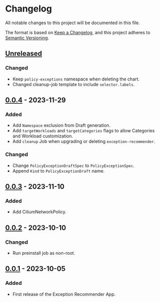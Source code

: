 # Changelog

All notable changes to this project will be documented in this file.

The format is based on [Keep a Changelog](https://keepachangelog.com/en/1.0.0/),
and this project adheres to [Semantic Versioning](https://semver.org/spec/v2.0.0.html).

## [Unreleased]

### Changed

- Keep `policy-exceptions` namespace when deleting the chart.
- Changed cleanup-job template to include `selector.labels`.

## [0.0.4] - 2023-11-29

### Added

- Add `Namespace` exclusion from Draft generation.
- Add `targetWorkloads` and `targetCategories` flags to allow Categories and Workload customization.
- Add `cleanup` Job when upgrading or deleting `exception-recommender`.

### Changed

- Change `PolicyExceptionDraftSpec` to `PolicyExceptionSpec`.
- Append `Kind` to `PolicyExceptionDraft` name.

## [0.0.3] - 2023-11-10

### Added

- Add CiliumNetworkPolicy.

## [0.0.2] - 2023-10-10

### Changed

- Run preinstall job as non-root.

## [0.0.1] - 2023-10-05

### Added

- First release of the Exception Recommender App.

[Unreleased]: https://github.com/giantswarm/exception-recommender/compare/v0.0.4...HEAD
[0.0.4]: https://github.com/giantswarm/exception-recommender/compare/v0.0.3...v0.0.4
[0.0.3]: https://github.com/giantswarm/exception-recommender/compare/v0.0.2...v0.0.3
[0.0.2]: https://github.com/giantswarm/exception-recommender/compare/v0.0.1...v0.0.2
[0.0.1]: https://github.com/giantswarm/exception-recommender/releases/tag/v0.0.1
